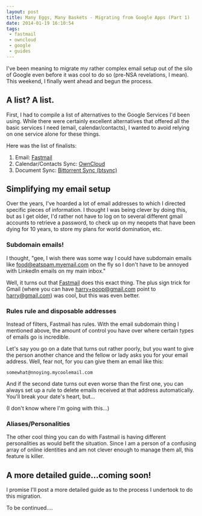 ```yaml
---
layout: post
title: Many Eggs, Many Baskets - Migrating from Google Apps (Part 1)
date: 2014-01-19 16:10:54
tags:
 - fastmail
 - owncloud
 - google
 - guides
---
```


I've been meaning to migrate my rather complex email setup out of the silo of Google even before it was cool to do so (pre-NSA revelations, I mean). This weekend, I finally went ahead and begun the process.

## A list? A list.

First, I had to compile a list of alternatives to the Google Services I'd been using. While there were certainly excellent alternatives that offered all the basic services I need (email, calendar/contacts), I wanted to avoid relying on one service alone for these things.

Here was the list of finalists:

1. Email: [Fastmail](https://fastmail.fm)
2. Calendar/Contacts Sync: [OwnCloud](http://owncloud.org)
3. Document Sync: [Bittorrent Sync (btsync)](http://www.bittorrent.com/sync)

## Simplifying my email setup

Over the years, I've hoarded a lot of email addresses to which I directed specific pieces of information. I thought I was being clever by doing this, but as I get older, I'd rather not have to log on to several different gmail accounts to retrieve a password, to check up on my neopets that have been dying for 10 years, to store my plans for world domination, etc. 

### Subdomain emails!

I thought, "gee, I wish there was some way I could have subdomain emails like food@eatspam.myemail.com on the fly so I don't have to be annoyed with LinkedIn emails on my main inbox."

Well, it turns out that [Fastmail](https://www.fastmail.fm) does this exact thing. The plus sign trick for Gmail (where you can have harry+poop@gmail.com point to harry@gmail.com) was cool, but this was even better.

### Rules rule and disposable addresses

Instead of filters, Fastmail has rules. With the email subdomain thing I mentioned above, the amount of control you have over where certain types of emails go is incredible.

Let's say you go on a date that turns out rather poorly, but you want to give the person another chance and the fellow or lady asks you for your email address. Well, fear not, for you can give them an email like this:

```
somewhat@nnoying.mycoolemail.com
```

And if the second date turns out even worse than the first one, you can always set up a rule to delete emails received at that address automatically. You'll break your date's heart, but...

(I don't know where I'm going with this...)

### Aliases/Personalities

The other cool thing you can do with Fastmail is having different personalities as would befit the situation. Since I am a person of a confusing array of online identities and am not clever enough to manage them all, this feature is killer.

## A more detailed guide...coming soon!

I promise I'll post a more detailed guide as to the process I undertook to do this migration.

To be continued....







